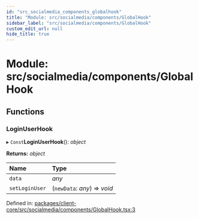 ```yaml
---
id: "src_socialmedia_components_globalhook"
title: "Module: src/socialmedia/components/GlobalHook"
sidebar_label: "src/socialmedia/components/GlobalHook"
custom_edit_url: null
hide_title: true
---
```


# Module: src/socialmedia/components/GlobalHook

## Functions

### LoginUserHook

▸ `Const`**LoginUserHook**(): *object*

**Returns:** *object*

Name | Type |
:------ | :------ |
`data` | *any* |
`setLoginUser` | (`newData`: *any*) => *void* |

Defined in: [packages/client-core/src/socialmedia/components/GlobalHook.tsx:3](https://github.com/xr3ngine/xr3ngine/blob/65dfcf39a/packages/client-core/src/socialmedia/components/GlobalHook.tsx#L3)
